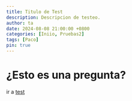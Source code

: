 ```yaml
---
title: Titulo de Test
description: Descripcion de testeo.
author: ta
date: 2024-08-08 21:00:00 +0800
categories: [Iniio, Pruebas2]
tags: [Paco]
pin: true
---
```


# ¿Esto es una pregunta?

ir a [test](#¿esto-es-una-pregunta?)

